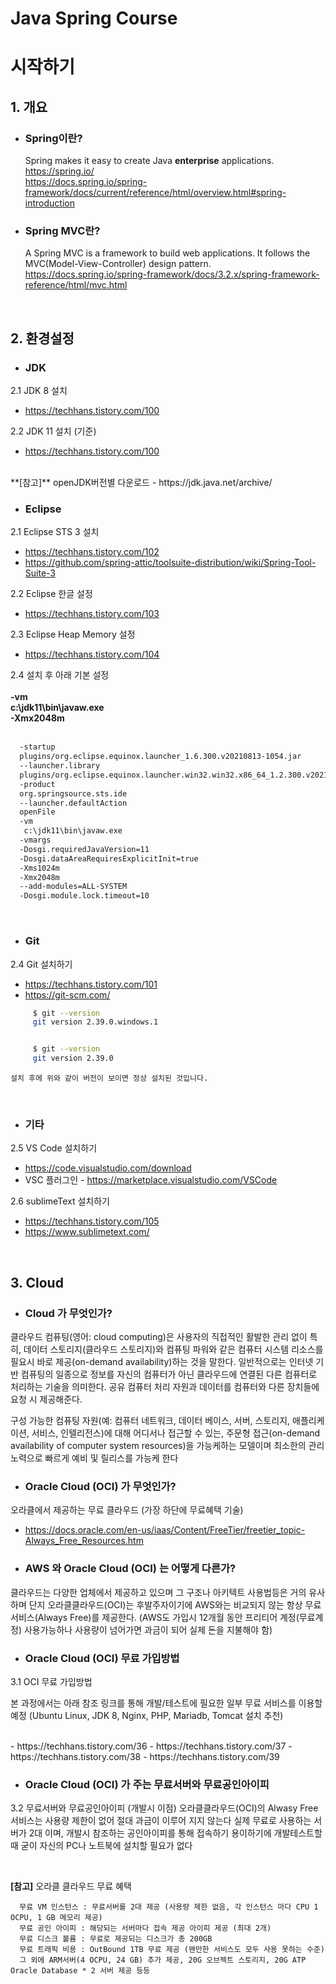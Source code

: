# Java Spring Course

# 시작하기
## 1. 개요    
  - ### Spring이란?  
    Spring makes it easy to create Java **enterprise** applications.  
    https://spring.io/  
    https://docs.spring.io/spring-framework/docs/current/reference/html/overview.html#spring-introduction  
  - ### Spring MVC란?  
    A Spring MVC is a framework to build web applications. It follows the MVC(Model-View-Controller) design pattern.
    https://docs.spring.io/spring-framework/docs/3.2.x/spring-framework-reference/html/mvc.html  

<br>

## 2. 환경설정    

- ### JDK
2.1 JDK 8 설치 
- https://techhans.tistory.com/100

2.2 JDK 11 설치 (기준)
- https://techhans.tistory.com/100

<br>
   **[참고]** openJDK버전별 다운로드 - https://jdk.java.net/archive/
<br>

- ### Eclipse
2.1 Eclipse STS 3 설치 
- https://techhans.tistory.com/102
- https://github.com/spring-attic/toolsuite-distribution/wiki/Spring-Tool-Suite-3

2.2 Eclipse 한글 설정 
- https://techhans.tistory.com/103

2.3 Eclipse Heap Memory 설정
- https://techhans.tistory.com/104

2.4 설치 후 아래 기본 설정
<br><br>
**-vm**  
**c:\jdk11\bin\javaw.exe**  
**-Xmx2048m**  
<br> 
```bash
  -startup
  plugins/org.eclipse.equinox.launcher_1.6.300.v20210813-1054.jar
  --launcher.library
  plugins/org.eclipse.equinox.launcher.win32.win32.x86_64_1.2.300.v20210828-0802
  -product
  org.springsource.sts.ide
  --launcher.defaultAction
  openFile
  -vm
   c:\jdk11\bin\javaw.exe
  -vmargs
  -Dosgi.requiredJavaVersion=11
  -Dosgi.dataAreaRequiresExplicitInit=true
  -Xms1024m
  -Xmx2048m
  --add-modules=ALL-SYSTEM
  -Dosgi.module.lock.timeout=10
```

<br>

- ### Git
2.4 Git 설치하기
- https://techhans.tistory.com/101
- https://git-scm.com/

```bash
     $ git --version
     git version 2.39.0.windows.1


     $ git --version  
     git version 2.39.0  
```

    설치 후에 위와 같이 버전이 보이면 정상 설치된 것입니다.  

<br>

- ### 기타
2.5 VS Code 설치하기
- https://code.visualstudio.com/download  
- VSC 플러그인 - https://marketplace.visualstudio.com/VSCode 


2.6 sublimeText 설치하기
- https://techhans.tistory.com/105
- https://www.sublimetext.com/

<br>

## 3. Cloud     
- ### Cloud 가 무엇인가?  
  
클라우드 컴퓨팅(영어: cloud computing)은 사용자의 직접적인 활발한 관리 없이 특히,
데이터 스토리지(클라우드 스토리지)와 컴퓨팅 파워와 같은 컴퓨터 시스템 리소스를 필요시 
바로 제공(on-demand availability)하는 것을 말한다. 
일반적으로는 인터넷 기반 컴퓨팅의 일종으로 정보를 자신의 컴퓨터가 아닌 클라우드에 
연결된 다른 컴퓨터로 처리하는 기술을 의미한다. 공유 컴퓨터 처리 자원과 데이터를 컴퓨터와 
다른 장치들에 요청 시 제공해준다. 

구성 가능한 컴퓨팅 자원(예: 컴퓨터 네트워크, 데이터 베이스, 서버, 스토리지, 애플리케이션, 서비스, 인텔리전스)에 대해 
어디서나 접근할 수 있는, 주문형 접근(on-demand availability of computer system resources)을 가능케하는 모델이며 
최소한의 관리 노력으로 빠르게 예비 및 릴리스를 가능케 한다    
    
- ### Oracle Cloud (OCI) 가 무엇인가?
  
오라클에서 제공하는 무료 클라우드 (가장 하단에 무료혜택 기술)
- https://docs.oracle.com/en-us/iaas/Content/FreeTier/freetier_topic-Always_Free_Resources.htm


- ### AWS 와 Oracle Cloud (OCI) 는 어떻게 다른가?

클라우드는 다양한 업체에서 제공하고 있으며 그 구조나 아키텍트 사용법등은 거의 유사하며 
단지 오라클클라우드(OCI)는 후발주자이기에 AWS와는 비교되지 않는 항상 무료 서비스(Always Free)를 제공한다.
(AWS도 가입시 12개월 동안 프리티어 계정(무료계정) 사용가능하나 사용량이 넘어가면 과금이 되어 실제 돈을 지불해야 함)

- ### Oracle Cloud (OCI) 무료 가입방법

3.1 OCI 무료 가입방법

본 과정에서는 아래 참조 링크를 통해 개발/테스트에 필요한 일부 무료 서비스를 이용할 예정
(Ubuntu Linux, JDK 8, Nginx, PHP, Mariadb, Tomcat 설치 추천)

<br>
- https://techhans.tistory.com/36
- https://techhans.tistory.com/37
- https://techhans.tistory.com/38
- https://techhans.tistory.com/39

<br>

- ### Oracle Cloud (OCI) 가 주는 무료서버와 무료공인아이피

3.2 무료서버와 무료공인아이피 (개발시 이점)
 오라클클라우드(OCI)의 Alwasy Free 서비스는 사용량 제한이 없어 절대 과금이 이루어 지지 않는다
 실제 무료로 사용하는 서버가 2대 이며, 개발시 참조하는 공인아이피를 통해 접속하기 용이하기에
 개발테스트할 때 굳이 자신의 PC나 노트북에 설치할 필요가 없다

<br>

**[참고]** 오라클 클라우드 무료 혜택
```
  무료 VM 인스턴스 : 무료서버를 2대 제공 (사용량 제한 없음, 각 인스턴스 마다 CPU 1 OCPU, 1 GB 메모리 제공)    
  무료 공인 아이피 : 해당되는 서버마다 접속 제공 아이피 제공 (최대 2개)
  무료 디스크 볼륨 : 무료로 제공되는 디스크가 총 200GB
  무료 트래픽 비용 : OutBound 1TB 무료 제공 (왠만한 서비스도 모두 사용 못하는 수준)
  그 외에 ARM서버(4 OCPU, 24 GB) 추가 제공, 20G 오브젝트 스토리지, 20G ATP Oracle Database * 2 서버 제공 등등
```


<br>
<br>
